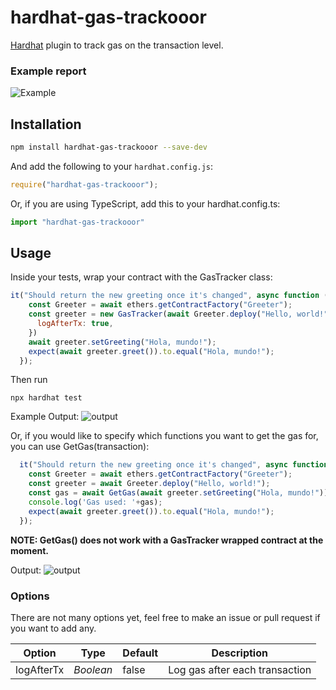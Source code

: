 # hardhat-gas-trackooor
[Hardhat](http://gethardhat.com) plugin to track gas on the transaction level.
### Example report

![Example](https://i.imgur.com/gA6RBHM.png)

## Installation

```bash
npm install hardhat-gas-trackooor --save-dev
```

And add the following to your `hardhat.config.js`:
```js
require("hardhat-gas-trackooor");
```

Or, if you are using TypeScript, add this to your hardhat.config.ts:
```ts
import "hardhat-gas-trackooor"
```

## Usage
Inside your tests, wrap your contract with the GasTracker class:
```js
it("Should return the new greeting once it's changed", async function () {
    const Greeter = await ethers.getContractFactory("Greeter");
    const greeter = new GasTracker(await Greeter.deploy("Hello, world!"), {
      logAfterTx: true,
    })
    await greeter.setGreeting("Hola, mundo!");
    expect(await greeter.greet()).to.equal("Hola, mundo!");
  });
```
Then run
```
npx hardhat test
```
Example Output:
![output](https://imgur.com/FQ4Moj1.png)


Or, if you would like to specify which functions you want to get the gas for, you can use GetGas(transaction):
```js
  it("Should return the new greeting once it's changed", async function () {
    const Greeter = await ethers.getContractFactory("Greeter");
    const greeter = await Greeter.deploy("Hello, world!");
    const gas = await GetGas(await greeter.setGreeting("Hola, mundo!"));
    console.log('Gas used: '+gas);
    expect(await greeter.greet()).to.equal("Hola, mundo!");
  });
```
**NOTE: GetGas() does not work with a GasTracker wrapped contract at the moment.**

Output:
![output](https://imgur.com/vHl0f7l.png)

### Options

There are not many options yet, feel free to make an issue or pull request if you want to add any.

| Option            | Type                   | Default                                                                    | Description                                                                                                                                                                                                                                  |
| ----------------- | ---------------------- | -------------------------------------------------------------------------- | -------------------------------------------------------------------------------------------------------------------------------------------------------------------------------------------------------------------------------------------- |
| logAfterTx          | _Boolean_               | false                    | Log gas after each transaction                                                                                         

